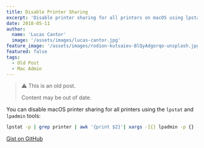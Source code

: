 ```yaml
---
title: Disable Printer Sharing
excerpt: 'Disable printer sharing for all printers on macOS using lpstat and lpadmin command line tools.'
date: 2018-05-11
author:
  name: 'Lucas Cantor'
  image: '/assets/images/lucas-cantor.jpg'
feature_image: '/assets/images/rodion-kutsaiev-BlQyAdgorqo-unsplash.jpg'
featured: false
tags:
  - Old Post
  - Mac Admin
---
```


> ⚠️ This is an old post.
>
> Content may be out of date.

You can disable macOS printer sharing for all printers using the `lpstat` and `lpadmin` tools:

```bash
lpstat -p | grep printer | awk '{print $2}'| xargs -I{} lpadmin -p {} -o printer-is-shared=false
```

[Gist on GitHub](https://gist.github.com/lucascantor/6ac2dba3e5535ffb69cbda357ab6d85e)
